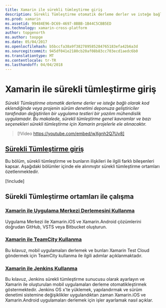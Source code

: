 ```yaml
---
title: Xamarin ile sürekli tümleştirme giriş
description: Sürekli Tümleştirme otomatik derleme derler ve isteğe bağlı olarak kod eklendiğinde veya projenin sürüm denetimi deponuza geliştiriciler tarafından değiştirilen bir uygulama testleri bir yazılım mühendislik uygulamadır. Bu makalede, sürekli tümleştirme genel kavramlar ve bazı seçenekleri sürekli tümleştirme için Xamarin projelerle ele alınacaktır.
ms.prod: xamarin
ms.assetid: 99484E96-DC69-4697-8BBB-1B44C5CBB5ED
ms.technology: xamarin-cross-platform
author: topgenorth
ms.author: toopge
ms.date: 05/04/2017
ms.openlocfilehash: b5bccfa38a9f382789585284765183efa42b6a3d
ms.sourcegitcommit: 945df041e2180cb20af08b83cc703ecd1aedc6b0
ms.translationtype: MT
ms.contentlocale: tr-TR
ms.lasthandoff: 04/04/2018
---
```

# <a name="introduction-to-continuous-integration-with-xamarin"></a>Xamarin ile sürekli tümleştirme giriş

_Sürekli Tümleştirme otomatik derleme derler ve isteğe bağlı olarak kod eklendiğinde veya projenin sürüm denetimi deponuza geliştiriciler tarafından değiştirilen bir uygulama testleri bir yazılım mühendislik uygulamadır. Bu makalede, sürekli tümleştirme genel kavramlar ve bazı seçenekleri sürekli tümleştirme için Xamarin projelerle ele alınacaktır._

> [!Video https://youtube.com/embed/wXgnh2Q7Uv8]


##  <a name="introduction-to-continuous-integrationtoolsciintro-to-cimd"></a>[Sürekli Tümleştirme giriş](~/tools/ci/intro-to-ci.md)

Bu bölüm, sürekli tümleştirme ve bunların ilişkileri ile ilgili farklı bileşenleri kapsar. Aşağıdaki bölümler içinde ele alınmıştır sürekli tümleştirme ortamları özetlenmektedir.

[!include[](~/tools/ci/includes/firewall-information.md)]

## <a name="working-with-continuous-integration-environments"></a>Sürekli Tümleştirme ortamları ile çalışma


### <a name="using-app-center-build-with-xamarinappcenterbuildxamarin"></a>[Xamarin ile Uygulama Merkezi Derlemesini Kullanma](/appcenter/build/xamarin/)

Uygulama Merkezi ile Xamarin.iOS ve Xamarin.Android çözümlerini doğrudan GitHub, VSTS veya Bitbucket oluşturun.

### <a name="using-teamcity-with-xamarintoolsciteamcitymd"></a>[Xamarin ile TeamCity Kullanma](~/tools/ci/teamcity.md)

Bu kılavuz, mobil uygulamaları derlemek ve bunları Xamarin Test Cloud göndermek için TeamCity kullanma ile ilgili adımlar açıklanmaktadır.

###  <a name="using-jenkins-with-xamarintoolscijenkins-walkthroughmd"></a>[Xamarin ile Jenkins Kullanma](~/tools/ci/jenkins-walkthrough.md)

Bu kılavuz, Jenkins sürekli tümleştirme sunucusu olarak ayarlayın ve Xamarin ile oluşturulan mobil uygulamaları derleme otomatikleştirmek göstermektedir. Jenkins OS x'te yüklemek, yapılandırmak ve sürüm denetimi sistemine değişiklikler uygulandıktan zaman Xamarin.iOS ve Xamarin.Android uygulamaları derlemek için işler ayarlamak nasıl açıklar.

